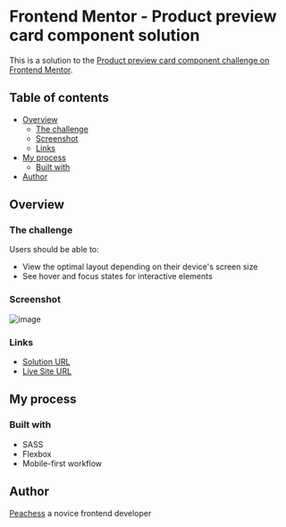 # Frontend Mentor - Product preview card component solution

This is a solution to the [Product preview card component challenge on Frontend Mentor](https://www.frontendmentor.io/challenges/product-preview-card-component-GO7UmttRfa).

## Table of contents

- [Overview](#overview)
  - [The challenge](#the-challenge)
  - [Screenshot](#screenshot)
  - [Links](#links)
- [My process](#my-process)
  - [Built with](#built-with)  
- [Author](#author)

## Overview

### The challenge

Users should be able to:

- View the optimal layout depending on their device's screen size
- See hover and focus states for interactive elements

### Screenshot

![image](https://github.com/peachess-dev/frontendmentor/assets/111956270/52215461-e77a-45bd-bfc0-4abc39cda94a)


### Links

- [Solution URL](https://github.com/peachess-dev/frontendmentor/tree/product_preview_card_component)
- [Live Site URL](https://peachess-dev.github.io/frontendmentor/app/index.html)

## My process

### Built with

- SASS
- Flexbox
- Mobile-first workflow

## Author

[Peachess](https://github.com/peachess-dev) a novice frontend developer 
